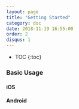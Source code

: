 ```yaml
---
layout: page
title: "Getting Started"
category: doc
date: 2018-11-19 16:55:00
order: 2
disqus: 1
---
```

* TOC
{:toc}

### Basic Usage

#### iOS

#### Android
